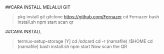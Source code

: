 ##CARA INSTALL MELALUI GIT

> pkg install git
> gitclone https://github.com/Fernazer
> cd Fernazer
> bash install.sh
> npm start
> scan qr

##CARA INSTALL

> termux-setup-storage [Y]
> cd /sdcard
> cd -r (namafile) /$HOME
> cd (namafile)
> bash install.sh 
> npm start
> Now scan the QR
